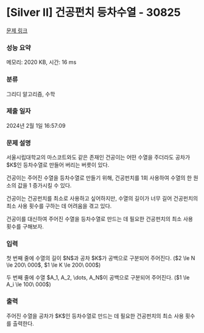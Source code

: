 # [Silver II] 건공펀치 등차수열 - 30825 

[문제 링크](https://www.acmicpc.net/problem/30825) 

### 성능 요약

메모리: 2020 KB, 시간: 16 ms

### 분류

그리디 알고리즘, 수학

### 제출 일자

2024년 2월 1일 16:57:09

### 문제 설명

<p>서울시립대학교의 마스코트와도 같은 존재인 건공이는 어떤 수열을 주더라도 공차가 $K$인 등차수열로 만들어 버리는 버릇이 있다.</p>

<p>건공이는 주어진 수열을 등차수열로 만들기 위해, 건공펀치를 1회 사용하여 수열의 한 원소의 값을 1 증가시킬 수 있다.</p>

<p>건공이는 건공펀치를 최소로 사용하고 싶어하지만, 수열의 길이가 너무 길어 건공펀치의 최소 사용 횟수를 구하는 데 어려움을 겪고 있다.</p>

<p>건공이를 대신하여 주어진 수열을 등차수열로 만드는 데 필요한 건공펀치의 최소 사용 횟수를 구해보자.</p>

### 입력 

 <p>첫 번째 줄에 수열의 길이 $N$과 공차 $K$가 공백으로 구분되어 주어진다. ($2 \le N \le 200\ 000$, $1 \le K \le 200\ 000$)</p>

<p>두 번째 줄에 수열 $A_1, A_2, \dots, A_N$이 공백으로 구분되어 주어진다. ($1 \le A_i \le 100\ 000$)</p>

### 출력 

 <p>주어진 수열을 공차가 $K$인 등차수열로 만드는 데 필요한 건공펀치의 최소 사용 횟수를 출력한다.</p>

